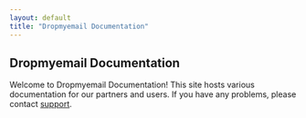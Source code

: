 ```yaml
---
layout: default
title: "Dropmyemail Documentation"
---
```


## Dropmyemail Documentation

Welcome to Dropmyemail Documentation! This site hosts various documentation for our partners and users. If you have any problems, please contact [support](mailto:support@dropmyemail.com).
